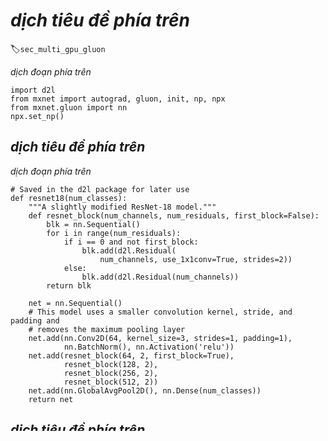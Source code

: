 <!-- ===================== Bắt đầu dịch Phần 1 ===================== -->
<!-- ========================================= REVISE PHẦN 1 - BẮT ĐẦU =================================== -->

<!--
# Concise Implementation for Multiple GPUs
-->

# *dịch tiêu đề phía trên*
:label:`sec_multi_gpu_gluon`

<!--
Implementing parallelism from scratch for every new model is no fun. 
Moreover, there's significant benefit in optimizing synchronization tools for high performance. 
In the following we'll show how to do this using Gluon. 
The math and the algorithms are the same as in :numref:`sec_multi_gpu`. 
As before we begin by importing the required modules (quite unsurprisingly you'll need at least two GPUs to run this notebook).
-->

*dịch đoạn phía trên*

```{.python .input  n=1}
import d2l
from mxnet import autograd, gluon, init, np, npx
from mxnet.gluon import nn
npx.set_np()
```

<!--
## A Toy Network
-->

## *dịch tiêu đề phía trên*

<!--
Let's use a slightly more meaningful network than LeNet from the previous section that's still sufficiently easy and quick to train. 
We pick a ResNet-18 variant :cite:`He.Zhang.Ren.ea.2016`. Since the input images are tiny we modify it slightly. 
In particular, the difference to :numref:`sec_resnet` is that we use a smaller convolution kernel, stride, and padding at the beginning. 
Moreover, we remove the max-pooling layer.
-->

*dịch đoạn phía trên*

```{.python .input  n=2}
# Saved in the d2l package for later use
def resnet18(num_classes):
    """A slightly modified ResNet-18 model."""
    def resnet_block(num_channels, num_residuals, first_block=False):
        blk = nn.Sequential()
        for i in range(num_residuals):
            if i == 0 and not first_block:
                blk.add(d2l.Residual(
                    num_channels, use_1x1conv=True, strides=2))
            else:
                blk.add(d2l.Residual(num_channels))
        return blk

    net = nn.Sequential()
    # This model uses a smaller convolution kernel, stride, and padding and
    # removes the maximum pooling layer
    net.add(nn.Conv2D(64, kernel_size=3, strides=1, padding=1),
            nn.BatchNorm(), nn.Activation('relu'))
    net.add(resnet_block(64, 2, first_block=True),
            resnet_block(128, 2),
            resnet_block(256, 2),
            resnet_block(512, 2))
    net.add(nn.GlobalAvgPool2D(), nn.Dense(num_classes))
    return net
```

<!-- ===================== Kết thúc dịch Phần 1 ===================== -->

<!-- ===================== Bắt đầu dịch Phần 2 ===================== -->

<!-- ========================================= REVISE PHẦN 1 - KẾT THÚC ===================================-->

<!-- ========================================= REVISE PHẦN 2 - BẮT ĐẦU ===================================-->

<!--
## Parameter Initialization and Logistics
-->

## *dịch tiêu đề phía trên*

<!--
The `initialize` method allows us to set initial defaults for parameters on a device of our choice. 
For a refresher see :numref:`sec_numerical_stability`. 
What is particularly convenient is that it also lets us initialize the network on *multiple* devices simultaneously. 
Let's try how this works in practice.
-->

*dịch đoạn phía trên*

```{.python .input  n=3}
net = resnet18(10)
# get a list of GPUs
ctx = d2l.try_all_gpus()
# initialize the network on all of them
net.initialize(init=init.Normal(sigma=0.01), ctx=ctx)
```

<!--
Using the `split_and_load` function introduced in the previous section we can divide a minibatch of data and copy portions to the list of devices provided by the context variable. 
The network object *automatically* uses the appropriate GPU to compute the value of the forward pass. 
As before we generate 4 observations and split them over the GPUs.
-->

*dịch đoạn phía trên*

```{.python .input  n=4}
x = np.random.uniform(size=(4, 1, 28, 28))
gpu_x = gluon.utils.split_and_load(x, ctx)
net(gpu_x[0]), net(gpu_x[1])
```

<!--
Once data passes through the network, the corresponding parameters are initialized *on the device the data passed through*. 
This means that initialization happens on a per-device basis. 
Since we picked GPU 0 and GPU 1 for initialization, the network is initialized only there, and not on the CPU. 
In fact, the parameters don't even exist on the device. 
We can verify this by printing out the parameters and observing any errors that might arise.
-->

*dịch đoạn phía trên*

```{.python .input  n=5}
weight = net[0].params.get('weight')

try:
    weight.data()
except RuntimeError:
    print('not initialized on cpu')
weight.data(ctx[0])[0], weight.data(ctx[1])[0]
```

<!--
Lastly let's replace the code to evaluate the accuracy by one that works in parallel across multiple devices. 
This serves as a replacement of the `evaluate_accuracy_gpu` function from :numref:`sec_lenet`. 
The main difference is that we split a batch before invoking the network. 
All else is essentially identical.
-->

*dịch đoạn phía trên*

```{.python .input  n=6}
# Saved in the d2l package for later use
def evaluate_accuracy_gpus(net, data_iter, split_f=d2l.split_batch):
    # Query the list of devices
    ctx = list(net.collect_params().values())[0].list_ctx()
    metric = d2l.Accumulator(2)  # num_corrected_examples, num_examples
    for features, labels in data_iter:
        Xs, ys = split_f(features, labels, ctx)
        pys = [net(X) for X in Xs]  # Run in parallel
        metric.add(sum(float(d2l.accuracy(py, y)) for py, y in zip(pys, ys)),
                   labels.size)
    return metric[0]/metric[1]
```

<!-- ===================== Kết thúc dịch Phần 2 ===================== -->

<!-- ===================== Bắt đầu dịch Phần 3 ===================== -->

<!-- ========================================= REVISE PHẦN 2 - KẾT THÚC ===================================-->

<!-- ========================================= REVISE PHẦN 3 - BẮT ĐẦU ===================================-->

<!--
## Training
-->

## *dịch tiêu đề phía trên*

<!--
As before, the training code needs to perform a number of basic functions for efficient parallelism:
-->

*dịch đoạn phía trên*

<!--
* Network parameters need to be initialized across all devices.
* While iterating over the dataset minibatches are to be divided across all devices.
* We compute the loss and its gradient in parallel across devices.
* Losses are aggregated (by the trainer method) and parameters are updated accordingly.
-->

*dịch đoạn phía trên*

<!--
In the end we compute the accuracy (again in parallel) to report the final value of the network. 
The training routine is quite similar to implementations in previous chapters, except that we need to split and aggregate data.
-->

*dịch đoạn phía trên*

```{.python .input  n=7}
def train(num_gpus, batch_size, lr):
    train_iter, test_iter = d2l.load_data_fashion_mnist(batch_size)
    ctx = [d2l.try_gpu(i) for i in range(num_gpus)]
    net.initialize(init=init.Normal(sigma=0.01), ctx=ctx, force_reinit=True)
    trainer = gluon.Trainer(net.collect_params(), 'sgd', {'learning_rate': lr})
    loss = gluon.loss.SoftmaxCrossEntropyLoss()
    timer, num_epochs = d2l.Timer(), 10
    animator = d2l.Animator('epoch', 'test acc', xlim=[1, num_epochs])
    for epoch in range(num_epochs):
        timer.start()
        for features, labels in train_iter:
            Xs, ys = d2l.split_batch(features, labels, ctx)
            with autograd.record():
                losses = [loss(net(X), y) for X, y in zip(Xs, ys)]
            for l in losses:
                l.backward()
            trainer.step(batch_size)
        npx.waitall()
        timer.stop()
        animator.add(epoch+1, (evaluate_accuracy_gpus(net, test_iter),))
    print('test acc: %.2f, %.1f sec/epoch on %s' % (
        animator.Y[0][-1], timer.avg(), ctx))
```

<!--
## Experiments
-->

## *dịch tiêu đề phía trên*

<!--
Let's see how this works in practice. 
As a warmup we train the network on a single GPU.
-->

*dịch đoạn phía trên*

```{.python .input  n=8}
train(num_gpus=1, batch_size=256, lr=0.1)
```

<!--
Next we use 2 GPUs for training. 
Compared to LeNet the model for ResNet-18 is considerably more complex. 
This is where parallelization shows its advantage. 
The time for computation is meaningfully larger than the time for synchronizing parameters. 
This improves scalability since the overhead for parallelization is less relevant.
-->

*dịch đoạn phía trên*

```{.python .input  n=9}
train(num_gpus=2, batch_size=512, lr=0.2)
```

<!-- ===================== Kết thúc dịch Phần 3 ===================== -->

<!-- ===================== Bắt đầu dịch Phần 4 ===================== -->

<!-- ========================================= REVISE PHẦN 3 - KẾT THÚC ===================================-->

<!-- ========================================= REVISE PHẦN 4 - BẮT ĐẦU ===================================-->

<!--
## Summary
-->

## *dịch tiêu đề phía trên*

<!--
* Gluon provides primitives for model initialization across multiple devices by providing a context list.
* Data is automatically evaluated on the devices where the data can be found.
* Take care to initialize the networks on each device before trying to access the parameters on that device. 
Otherwise you will encounter an error.
* The optimization algorithms automatically aggregate over multiple GPUs.
-->

*dịch đoạn phía trên*

<!--
## Exercises
-->

## *dịch tiêu đề phía trên*

<!--
1. This section uses ResNet-18. Try different epochs, batch sizes, and learning rates. 
Use more GPUs for computation. What happens if you try this on a p2.16xlarge instance with 16 GPUs?
2. Sometimes, different devices provide different computing power. 
We could use the GPUs and the CPU at the same time. 
How should we divide the work? Is it worth the effort? Why? Why not?
3. What happens if we drop `npx.waitall()`? 
How would you modify training such that you have an overlap of up to two steps for parallelism?
-->

*dịch đoạn phía trên*

<!-- ===================== Kết thúc dịch Phần 4 ===================== -->

<!-- ========================================= REVISE PHẦN 4 - KẾT THÚC ===================================-->

<!--
## [Discussions](https://discuss.mxnet.io/t/2384)
-->

## Thảo luận
* [Tiếng Anh](https://discuss.mxnet.io/t/2384)
* [Tiếng Việt](https://forum.machinelearningcoban.com/c/d2l)


### Những người thực hiện
Bản dịch trong trang này được thực hiện bởi:
<!--
Tác giả của mỗi Pull Request điền tên mình và tên những người review mà bạn thấy
hữu ích vào từng phần tương ứng. Mỗi dòng một tên, bắt đầu bằng dấu `*`.

Lưu ý:
* Nếu reviewer không cung cấp tên, bạn có thể dùng tên tài khoản GitHub của họ
với dấu `@` ở đầu. Ví dụ: @aivivn.
-->

* Đoàn Võ Duy Thanh
<!-- Phần 1 -->
*

<!-- Phần 2 -->
*

<!-- Phần 3 -->
*

<!-- Phần 4 -->
*

